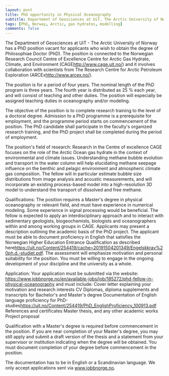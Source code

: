 ```yaml
---
layout: post
title: PhD opportunity in Physical Oceanography
subtitle: Department of Geosciences at UiT, The Arctic University of Norway
tags: [PhD, Norway, Arctic, gas hydrates, modelling]
comments: false
---
```


The Department of Geosciences at UiT - The Arctic University of Norway has a PhD position vacant for applicants who wish to obtain the degree of Philosophiae Doctor (PhD). The position is connected to the Norwegian Research Council Centre of Excellence Centre for Arctic Gas Hydrate, Climate, and Environment (CAGE<http://www.cage.uit.no/>) and it involves collaboration with scientists from The Research Centre for Arctic Petroleum Exploration (ARCEx<http://www.arcex.no/>).

The position is for a period of four years. The nominal length of the PhD program is three years. The fourth year is distributed as 25 % each year, and will consist of teaching and other duties. The position will especially be assigned teaching duties in oceanography and/or modeling.

The objective of the position is to complete research training to the level of a doctoral degree. Admission to a PhD programme is a prerequisite for employment, and the programme period starts on commencement of the position. The PhD candidate shall participate in the faculty's organized research training, and the PhD project shall be completed during the period of employment.

The position's field of research:
Research in the Centre of excellence CAGE focuses on the role of the Arctic Ocean gas hydrate in the context of environmental and climate issues. Understanding methane bubble evolution and transport in the water column will help elucidating methane seepage influence on the benthic and pelagic environment and atmospheric climate gas composition. The fellow will in particular estimate bubble size distributions from image analysis and acoustic measurements, and will incorporate an existing process-based model into a high-resolution 3D model to understand the transport of dissolved and free methane.

Qualifications:
The position requires a Master's degree in physical oceanography or relevant field, and must have experience in numerical modeling. Some experience in signal processing would be beneficial. The fellow is expected to apply an interdisciplinary approach and to interact with sedimentary geologists, biogeochemists, biologists and oceanographers within and among working groups in CAGE.
Applicants may present a description outlining the academic basis of the PhD project.
The applicant must be able to document proficiency in English that satisfies the Norwegian Higher Education Entrance Qualification as described here<https://uit.no/Content/254419/cache=20191504201349/Engelskkrav%20ph.d.-studiet.pdf>.
The assessment will emphasize motivation and personal suitability for the position. You must be willing to engage in the ongoing development of your discipline and the university as a whole.

Application:
Your application must be submitted via the website: https://www.jobbnorge.no/en/available-jobs/job/185272/phd-fellow-in-physical-oceanography  and must include:
    Cover letter explaining your motivation and research interests
    CV
    Diplomas, diploma supplements and transcripts for Bachelor's and Master's degree
    Documentation of English language proficiency for PhD-studies<https://uit.no/Content/254419/PhD_EnglishProficiency_100913.pdf>
    References and certificates
    Master thesis, and any other academic works
    Project proposal

Qualification with a Master's degree is required before commencement in the position. If you are near completion of your Master's degree, you may still apply and submit a draft version of the thesis and a statement from your supervisor or institution indicating when the degree will be obtained. You must document completion of your degree before commencement in the position.

The documentation has to be in English or a Scandinavian language. We only accept applications sent via www.jobbnorge.no.

